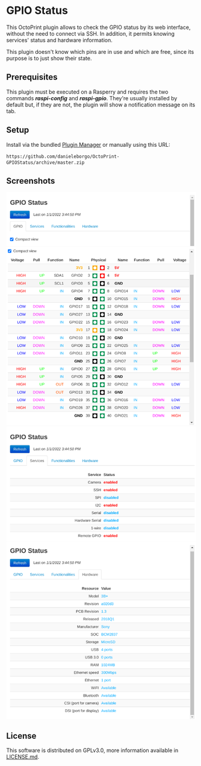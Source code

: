 # GPIO Status

This OctoPrint plugin allows to check the GPIO status
by its web interface, without the need to connect via SSH.
In addition, it permits knowing services' status and
hardware information.

This plugin doesn't know which pins are in use and which
are free, since its purpose is to just show their state.

## Prerequisites

This plugin must be executed on a Rasperry and  requires
the two commands __*raspi-config*__ and __*raspi-gpio*__.
They're usually installed by default but, if they are not,
the plugin will show a notification message on its tab.

## Setup

Install via the bundled [Plugin Manager](https://docs.octoprint.org/en/master/bundledplugins/pluginmanager.html)
or manually using this URL:

    https://github.com/danieleborgo/OctoPrint-GPIOStatus/archive/master.zip


## Screenshots

![Refresh](docs/Refresh.png)
![GPIO](docs/GPIO.png)
![Services](docs/Services.png)
![Hardware](docs/Hardware.png)

## License

This software is distributed on GPLv3.0, more information
available in [LICENSE.md](LICENSE.md).